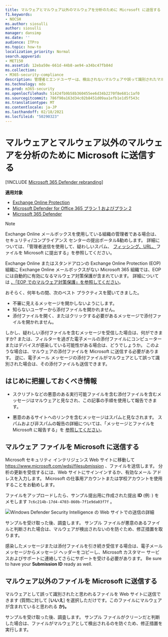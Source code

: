 ```yaml
---
title: マルウェアとマルウェア以外のマルウェアを分析のために Microsoft に送信する
f1.keywords:
- NOCSH
ms.author: siosulli
author: siosulli
manager: dansimp
ms.date: ''
audience: ITPro
ms.topic: how-to
localization_priority: Normal
search.appverid:
- MET150
ms.assetid: 12eba50e-661d-44b8-ae94-a34bc47fb84d
ms.collection:
- M365-security-compliance
description: 管理者とエンドユーザーは、検出されないマルウェアや誤って識別されたマルウェアの添付ファイルを分析のために Microsoft に送信する方法について説明します。
ms.technology: mdo
ms.prod: m365-security
ms.openlocfilehash: 51424fb9b58b360455ee6d34b2270f8e681c1af0
ms.sourcegitcommit: 786f90a163d34c02b8451d09aa1efb1e1d5f543c
ms.translationtype: MT
ms.contentlocale: ja-JP
ms.lasthandoff: 02/18/2021
ms.locfileid: "50290323"
---
```

# <a name="submit-malware-and-non-malware-to-microsoft-for-analysis"></a>マルウェアとマルウェア以外のマルウェアを分析のために Microsoft に送信する

[!INCLUDE [Microsoft 365 Defender rebranding](../includes/microsoft-defender-for-office.md)]

**適用対象**
- [Exchange Online Protection](exchange-online-protection-overview.md)
- [Microsoft Defender for Office 365 プラン 1 およびプラン 2](office-365-atp.md)
- [Microsoft 365 Defender](../mtp/microsoft-threat-protection.md)

> [!NOTE]
> Exchange Online メールボックスを使用している組織の管理者である場合は、セキュリティ/コンプライアンス センターの提出ポータル&勧めします。 詳細については、「管理者送信を使用して、疑わしいスパム、 [フィッシング、URL、](admin-submission.md)ファイルを Microsoft に提出する」を参照してください。

Exchange Online またはスタンドアロンの Exchange Online Protection (EOP) 組織に Exchange Online メールボックスがない Microsoft 365 組織では、EOP には自動的に有効になるマルウェア対策保護が含まれています。 詳細については [、「EOP でのマルウェア対策保護」を参照してください](anti-malware-protection.md)。

おそらく、何年もの間、次のベスト プラクティスを聞いてきました。

- 不審に見えるメッセージを開かしないようにします。
- 知らないユーザーから添付ファイルを開かれません。
- 添付ファイルを開く、またはクリックする必要があるメッセージで添付ファイルを開かれません。

しかし、疑わしい添付ファイルを含むメッセージを受信した場合は、何ができますか? または、フィルターを過ぎた電子メールの添付ファイルにコンピューターまたはデバイスが感染している可能性がある場合は、どうでしょうか。 このような場合は、マルウェアの添付ファイルを Microsoft に送信する必要があります。 逆に、電子メール メッセージの添付ファイルがマルウェアとして誤って識別された場合は、その添付ファイルも送信できます。

## <a name="what-do-you-need-to-know-before-you-begin"></a>はじめに把握しておくべき情報

- スクリプトなどの悪意のある実行可能ファイルを含む添付ファイルを含むメッセージはマルウェアと見なされ、この記事の手順を使用して報告できます。

- 悪意のあるサイトへのリンクを含むメッセージはスパムと見なされます。 スパムおよび非スパムの報告の詳細については、「メッセージとファイルを Microsoft に報告する」を [参照してください](report-junk-email-messages-to-microsoft.md)。

## <a name="submit-malware-files-to-microsoft"></a>マルウェア ファイルを Microsoft に送信する

Microsoft セキュリティ インテリジェンス Web サイトに移動して <https://www.microsoft.com/wdsi/filesubmission> 、ファイルを送信します。 分析の更新を受信するには、Web サイトにサインインするか、有効なメール アドレスを入力します。 Microsoft の仕事用アカウントまたは学校アカウントを使用することをお勧めします。

ファイルをアップロードしたら、サンプル提出用に作成された提出 **ID** (例: ) をメモします `7c6c214b-17d4-4703-860b-7f1e9da03f7f` 。

![Windows Defender Security Intelligence の Web サイトでの送信の詳細](../../media/EOP-Malware-Protection-Center.png)

サンプルを受け取った後、調査します。 サンプル ファイルが悪意のあるファイルと判断された場合は、マルウェアが検出されないのを防ぐため、修正措置を取ります。

感染したメッセージまたは添付ファイルを引き続き受信する場合は、電子メール メッセージからメッセージ ヘッダーをコピーし、Microsoft カスタマー サービスおよびサポートに連絡してさらにサポートを受ける必要があります。 Be sure to have your **Submission ID** ready as well.

## <a name="submit-non-malware-files-to-microsoft"></a>マルウェア以外のファイルを Microsoft に送信する

マルウェアとして誤って識別されたと思われるファイルを Web サイトに送信できます (質問に対して [**いいえ**] を選択しただけです。このファイルにマルウェアが含まれていると思われる **か)。**

サンプルを受け取った後、調査します。 サンプル ファイルがクリーンだと判断した場合は、ファイルがマルウェアとして検出されるのを防ぐため、修正措置を実行します。
